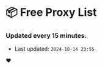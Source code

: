 # :package: Free Proxy List
### Updated every 15 minutes.

- Last updated: `2024-10-14 23:55`

:heart:
